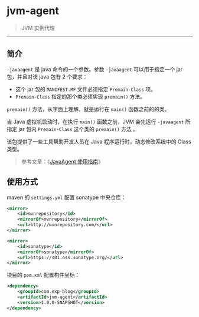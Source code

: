 # jvm-agent

> JVM 实例代理

------

## 简介 

`-javaagent` 是 java 命令的一个参数。参数 `-javaagent` 可以用于指定一个 jar 包，并且对该 java 包有 2 个要求：

- 这个 jar 包的 `MANIFEST.MF` 文件必须指定 `Premain-Class` 项。
- `Premain-Class` 指定的那个类必须实现 `premain()` 方法。

`premain()` 方法，从字面上理解，就是运行在 `main()` 函数之前的的类。

当 Java 虚拟机启动时，在执行 `main()` 函数之前，JVM 会先运行 `-javaagent` 所指定 jar 包内 `Premain-Class` 这个类的 `premain()` 方法 。

该包提供了一些工具帮助开发人员在 Java 程序运行时，动态修改系统中的 Class 类型。


> 参考文章：《[JavaAgent 使用指南](https://www.cnblogs.com/rickiyang/p/11368932.html)》


## 使用方式

maven 的 `settings.yml` 配置 sonatype 中央仓库：

```xml
<mirror>
    <id>mvnrepository</id>
    <mirrorOf>mvnrepository</mirrorOf>
    <url>http://mvnrepository.com/</url>
</mirror>

<mirror>
    <id>sonatype</id>
    <mirrorOf>sonatype</mirrorOf>
    <url>https://s01.oss.sonatype.org/</url>
</mirror>
```

项目的 `pom.xml` 配置构件坐标：

```xml
<dependency>
    <groupId>com.exp-blog</groupId>
    <artifactId>jvm-agent</artifactId>
    <version>1.0.0-SNAPSHOT</version>
</dependency>
```
